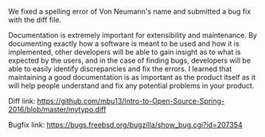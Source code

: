 We fixed a spelling error of Von Neumann's name and submitted a bug fix with the diff file.

Documentation is extremely important for extensibility and maintenance. By documenting exactly how a software is meant to be used and how it is implemented, other developers will be able to gain insight as to what is expected by the users, and in the case of finding bugs, developers will be able to easily identify discrepancies and fix the errors. I learned that maintaining a good documentation is as important as the product itself as it will help people understand and fix any potential problems in your product.

Diff link:
https://github.com/mbu13/Intro-to-Open-Source-Spring-2016/blob/master/mytypo.diff

Bugfix link:
https://bugs.freebsd.org/bugzilla/show_bug.cgi?id=207354
